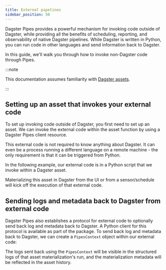 ```yaml
---
title: External pipelines
sidebar_position: 50
---
```


Dagster Pipes provides a powerful mechanism for invoking code outside of Dagster, while providing all the benefits of scheduling, reporting, and observability of native Dagster pipelines. While Dagster is written in Python, you can run code in other languages and send information back to Dagster.

In this guide, we'll walk you through how to invoke non-Dagster code through Pipes.

:::note

This documentation assumes familiarity with [Dagster assets](/guides/build/assets).

:::

## Setting up an asset that invokes your external code

To set up invoking code outside of Dagster, you first need to set up an asset.  We can invoke the external code within the asset function by using a Dagster Pipes client resource.

This external code is not required to know anything about Dagster.  It can even be a process running a different language on a remote machine - the only requirement is that it can be triggered from Python.

In the following example, our external code is in a Python script that we invoke within a Dagster asset.

<CodeExample filePath="guides/external-systems/pipes/external_code_opaque.py" language="python" title="/usr/bin/external_code.py" />
<CodeExample filePath="guides/external-systems/pipes/asset_wrapper.py" language="python" title="Asset invoking external compute using Dagster Pipes" />

Materializing this asset in Dagster from the UI or from a sensor/schedule will kick off the execution of that external code.

## Sending logs and metadata back to Dagster from external code

Dagster Pipes also establishes a protocol for external code to optionally send back log and metadata back to Dagster.  A Python client for this protocol is available as part of the <PyObject section="libraries" module="dagster_pipes" /> package.  To send back log and metadata back to Dagster, we can create a `PipesContext` object within our external code:

<CodeExample filePath="guides/external-systems/pipes/external_code_data_passing.py" language="python" title="/usr/bin/external_code.py" />

The logs sent back using the `PipesContext` will be visible in the structured logs of that asset materialization's run, and the materialization metadata will be reflected in the asset history.
